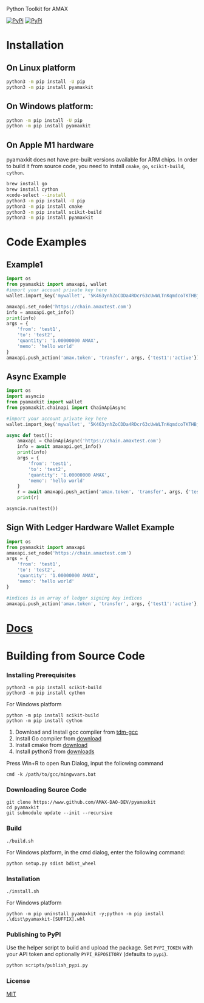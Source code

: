 Python Toolkit for AMAX

[![PyPi](https://img.shields.io/pypi/v/pyamaxkit.svg)](https://pypi.org/project/pyamaxkit)
[![PyPi](https://img.shields.io/pypi/dm/pyamaxkit.svg)](https://pypi.org/project/pyamaxkit)

# Installation

## On Linux platform

```bash
python3 -m pip install -U pip
python3 -m pip install pyamaxkit
```

## On Windows platform:

```bash
python -m pip install -U pip
python -m pip install pyamaxkit
```

## On Apple M1 hardware

pyamaxkit does not have pre-built versions available for ARM chips. In order to build it from source code, you need to install `cmake`, `go`, `scikit-build`, `cython`.

```bash
brew install go
brew install cython
xcode-select --install
python3 -m pip install -U pip
python3 -m pip install cmake
python3 -m pip install scikit-build
python3 -m pip install pyamaxkit
```

# Code Examples

## Example1
```python
import os
from pyamaxkit import amaxapi, wallet
#import your account private key here
wallet.import_key('mywallet', '5K463ynhZoCDDa4RDcr63cUwWLTnKqmdcoTKTHBjqoKfv4u5V7p')

amaxapi.set_node('https://chain.amaxtest.com')
info = amaxapi.get_info()
print(info)
args = {
    'from': 'test1',
    'to': 'test2',
    'quantity': '1.00000000 AMAX',
    'memo': 'hello world'
}
amaxapi.push_action('amax.token', 'transfer', args, {'test1':'active'})
```

## Async Example
```python
import os
import asyncio
from pyamaxkit import wallet
from pyamaxkit.chainapi import ChainApiAsync

#import your account private key here
wallet.import_key('mywallet', '5K463ynhZoCDDa4RDcr63cUwWLTnKqmdcoTKTHBjqoKfv4u5V7p')

async def test():
    amaxapi = ChainApiAsync('https://chain.amaxtest.com')
    info = await amaxapi.get_info()
    print(info)
    args = {
        'from': 'test1',
        'to': 'test2',
        'quantity': '1.00000000 AMAX',
        'memo': 'hello world'
    }
    r = await amaxapi.push_action('amax.token', 'transfer', args, {'test1':'active'})
    print(r)

asyncio.run(test())
```

## Sign With Ledger Hardware Wallet Example
```python
import os
from pyamaxkit import amaxapi
amaxapi.set_node('https://chain.amaxtest.com')
args = {
    'from': 'test1',
    'to': 'test2',
    'quantity': '1.00000000 AMAX',
    'memo': 'hello world'
}

#indices is an array of ledger signing key indices
amaxapi.push_action('amax.token', 'transfer', args, {'test1':'active'}, indices=[0])
```




# [Docs](https://github.com/AMAX-DAO-DEV/pyamaxkit/#/MODULES?id=pyeoskit-modules)

# Building from Source Code

### Installing Prerequisites

```
python3 -m pip install scikit-build
python3 -m pip install cython
```

For Windows platform

```
python -m pip install scikit-build
python -m pip install cython
```

1. Download and Install gcc compiler from [tdm-gcc](https://jmeubank.github.io/tdm-gcc)
2. Install Go compiler from [download](https://golang.org/doc/install#download)
3. Install cmake from [download](https://cmake.org/download)
4. Install python3 from [downloads](https://www.python.org/downloads/windows/)

Press Win+R to open Run Dialog, input the following command
```
cmd -k /path/to/gcc/mingwvars.bat
```

### Downloading Source Code

```
git clone https://www.github.com/AMAX-DAO-DEV/pyamaxkit
cd pyamaxkit
git submodule update --init --recursive
```

### Build
```
./build.sh
```

For Windows platform, in the cmd dialog, enter the following command:
```
python setup.py sdist bdist_wheel
```

### Installation

```
./install.sh
```

For Windows platform
```
python -m pip uninstall pyamaxkit -y;python -m pip install .\dist\pyamaxkit-[SUFFIX].whl
```


### Publishing to PyPI

Use the helper script to build and upload the package. Set `PYPI_TOKEN` with your
API token and optionally `PYPI_REPOSITORY` (defaults to `pypi`).

```bash
python scripts/publish_pypi.py
```

### License
[MIT](./LICENSE)
